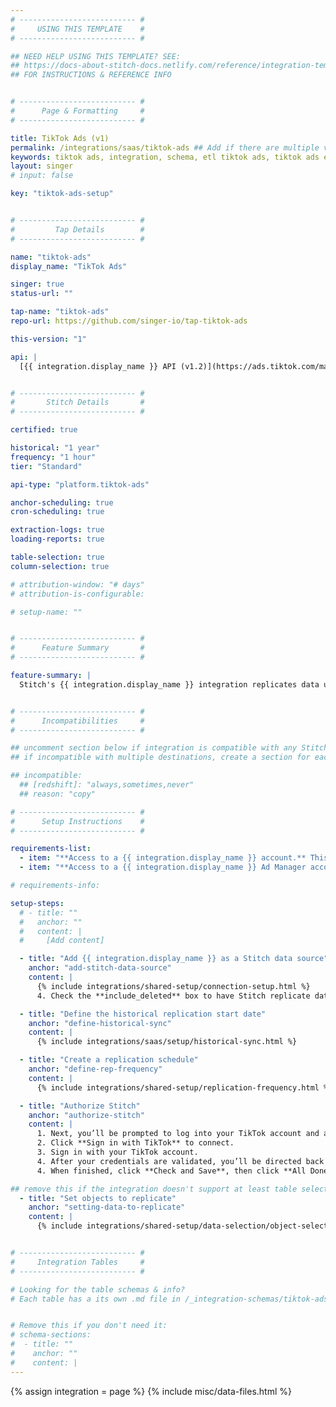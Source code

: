 ```yaml
---
# -------------------------- #
#     USING THIS TEMPLATE    #
# -------------------------- #

## NEED HELP USING THIS TEMPLATE? SEE:
## https://docs-about-stitch-docs.netlify.com/reference/integration-templates/saas/
## FOR INSTRUCTIONS & REFERENCE INFO


# -------------------------- #
#      Page & Formatting     #
# -------------------------- #

title: TikTok Ads (v1)
permalink: /integrations/saas/tiktok-ads ## Add if there are multiple versions: /vVERSION
keywords: tiktok ads, integration, schema, etl tiktok ads, tiktok ads etl, tiktok ads schema
layout: singer
# input: false

key: "tiktok-ads-setup"


# -------------------------- #
#         Tap Details        #
# -------------------------- #

name: "tiktok-ads"
display_name: "TikTok Ads"

singer: true
status-url: ""

tap-name: "tiktok-ads"
repo-url: https://github.com/singer-io/tap-tiktok-ads

this-version: "1"

api: |
  [{{ integration.display_name }} API (v1.2)](https://ads.tiktok.com/marketing_api/docs?id=1701890905779201){:target="new"}


# -------------------------- #
#       Stitch Details       #
# -------------------------- #

certified: true 

historical: "1 year"
frequency: "1 hour"
tier: "Standard"

api-type: "platform.tiktok-ads"

anchor-scheduling: true
cron-scheduling: true

extraction-logs: true
loading-reports: true

table-selection: true
column-selection: true

# attribution-window: "# days"
# attribution-is-configurable: 

# setup-name: ""


# -------------------------- #
#      Feature Summary       #
# -------------------------- #

feature-summary: |
  Stitch's {{ integration.display_name }} integration replicates data using the {{ integration.api | flatify | strip }}. Refer to the [Schema](#schema) section for a list of objects available for replication.


# -------------------------- #
#      Incompatibilities     #
# -------------------------- #

## uncomment section below if integration is compatible with any Stitch destinations
## if incompatible with multiple destinations, create a section for each destination

## incompatible:
  ## [redshift]: "always,sometimes,never"
  ## reason: "copy" 

# -------------------------- #
#      Setup Instructions    #
# -------------------------- #

requirements-list:
  - item: "**Access to a {{ integration.display_name }} account.** This is necessary to login to the Ad Manager account."
  - item: "**Access to a {{ integration.display_name }} Ad Manager account.** Verify that you have access to use the Ad accounts you want to replicate data from. This is necessary to connect to Stitch."

# requirements-info:

setup-steps:
  # - title: ""
  #   anchor: ""
  #   content: |
  #     [Add content]

  - title: "Add {{ integration.display_name }} as a Stitch data source"
    anchor: "add-stitch-data-source"
    content: |
      {% include integrations/shared-setup/connection-setup.html %}
      4. Check the **include_deleted** box to have Stitch replicate data from deleted campaigns, ads, and adgroups.

  - title: "Define the historical replication start date"
    anchor: "define-historical-sync"
    content: |
      {% include integrations/saas/setup/historical-sync.html %}

  - title: "Create a replication schedule"
    anchor: "define-rep-frequency"
    content: |
      {% include integrations/shared-setup/replication-frequency.html %}

  - title: "Authorize Stitch"
    anchor: "authorize-stitch"
    content: |
      1. Next, you’ll be prompted to log into your TikTok account and approve Stitch’s access to your {{ integration.display_name }} data. **Note that we will only ever read your data.**
      2. Click **Sign in with TikTok** to connect.
      3. Sign in with your TikTok account.
      4. After your credentials are validated, you’ll be directed back to Stitch and prompted to select the {{ integration.display_name }} accounts you want to for which you want to run extractions.
      4. When finished, click **Check and Save**, then click **All Done**.

## remove this if the integration doesn't support at least table selection
  - title: "Set objects to replicate"
    anchor: "setting-data-to-replicate"
    content: |
      {% include integrations/shared-setup/data-selection/object-selection.html %} 


# -------------------------- #
#     Integration Tables     #
# -------------------------- #

# Looking for the table schemas & info?
# Each table has a its own .md file in /_integration-schemas/tiktok-ads


# Remove this if you don't need it:
# schema-sections:
#  - title: ""
#    anchor: ""
#    content: |
---
```

{% assign integration = page %}
{% include misc/data-files.html %}